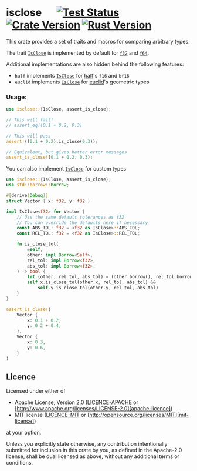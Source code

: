 # isclose &emsp; [![Test Status]][actions]&thinsp;[![Crate Version]][crates]&thinsp;[![Rust Version]][crates]

[test status]: https://img.shields.io/github/actions/workflow/status/staticintlucas/isclose/test.yml?branch=main&label=tests&style=flat-square
[crate version]: https://img.shields.io/crates/v/isclose?style=flat-square
[rust version]: https://img.shields.io/crates/msrv/isclose?style=flat-square

[actions]: https://github.com/staticintlucas/isclose/actions?query=branch%3Amain
[crates]: https://crates.io/crates/isclose

<!-- cargo-rdme start -->

This crate provides a set of traits and macros for comparing arbitrary types.

The trait [`IsClose`] is implemented by default for [`f32`] and [`f64`].

Additional implementations are also hidden behind the following features:

- `half` implements [`IsClose`] for [half]'s `f16` and `bf16`
- `euclid` implements [`IsClose`] for [euclid]'s geometric types

[`IsClose`]: https://docs.rs/isclose/latest/isclose/trait.IsClose.html
[`f32`]: https://doc.rust-lang.org/stable/std/f32/
[`f64`]: https://doc.rust-lang.org/stable/std/f64/
[half]: https://crates.io/crates/half
[euclid]: https://crates.io/crates/euclid

### Usage:

```rust
use isclose::{IsClose, assert_is_close};

// This will fail!
// assert_eq!(0.1 + 0.2, 0.3)

// This will pass
assert!((0.1 + 0.2).is_close(0.3));

// Equivalent, but gives better error messages
assert_is_close!(0.1 + 0.2, 0.3);
```

You can also implement [`IsClose`] for custom types

```rust
use isclose::{IsClose, assert_is_close};
use std::borrow::Borrow;

#[derive(Debug)]
struct Vector { x: f32, y: f32 }

impl IsClose<f32> for Vector {
    // Use the same default tolerances as f32
    // You can override the defaults here if necessary
    const ABS_TOL: f32 = <f32 as IsClose>::ABS_TOL;
    const REL_TOL: f32 = <f32 as IsClose>::REL_TOL;

    fn is_close_tol(
        &self,
        other: impl Borrow<Self>,
        rel_tol: impl Borrow<f32>,
        abs_tol: impl Borrow<f32>,
    ) -> bool {
        let (other, rel_tol, abs_tol) = (other.borrow(), rel_tol.borrow(), abs_tol.borrow());
        self.x.is_close_tol(other.x, rel_tol, abs_tol) &&
            self.y.is_close_tol(other.y, rel_tol, abs_tol)
    }
}

assert_is_close!(
    Vector {
        x: 0.1 + 0.2,
        y: 0.2 + 0.4,
    },
    Vector {
        x: 0.3,
        y: 0.6,
    }
)
```

<!-- cargo-rdme end -->

## Licence

Licensed under either of

* Apache License, Version 2.0 ([LICENCE-APACHE](LICENCE-APACHE) or [http://www.apache.org/licenses/LICENSE-2.0][apache-licence])
* MIT license ([LICENCE-MIT](LICENCE-MIT) or [http://opensource.org/licenses/MIT][mit-licence])

at your option.

Unless you explicitly state otherwise, any contribution intentionally submitted for inclusion in
this crate by you, as defined in the Apache-2.0 license, shall be dual licensed as above, without
any additional terms or conditions.

[apache-licence]: http://www.apache.org/licenses/LICENSE-2.0
[mit-licence]: http://opensource.org/licenses/MIT
